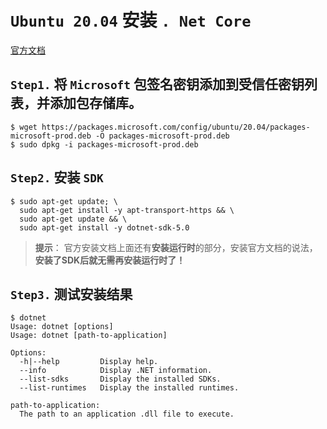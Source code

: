 # `Ubuntu 20.04` 安装 `. Net Core`

[官方文档](https://docs.microsoft.com/zh-cn/dotnet/core/install/linux-ubuntu#2004-)

## `Step1.` 将 `Microsoft` 包签名密钥添加到受信任密钥列表，并添加包存储库。

``` shell
$ wget https://packages.microsoft.com/config/ubuntu/20.04/packages-microsoft-prod.deb -O packages-microsoft-prod.deb
$ sudo dpkg -i packages-microsoft-prod.deb
```

## `Step2.` 安装 `SDK`

``` shell
$ sudo apt-get update; \
  sudo apt-get install -y apt-transport-https && \
  sudo apt-get update && \
  sudo apt-get install -y dotnet-sdk-5.0
```

> **提示**： 官方安装文档上面还有**安装运行时**的部分，安装官方文档的说法，**安装了SDK后就无需再安装运行时了！**

## `Step3.` 测试安装结果

``` shell
$ dotnet
Usage: dotnet [options]
Usage: dotnet [path-to-application]

Options:
  -h|--help         Display help.
  --info            Display .NET information.
  --list-sdks       Display the installed SDKs.
  --list-runtimes   Display the installed runtimes.

path-to-application:
  The path to an application .dll file to execute.
```
